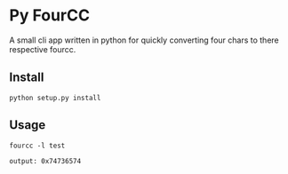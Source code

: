# Py FourCC

A small cli app written in python for quickly converting four chars to there respective fourcc.

## Install
```
python setup.py install
```

## Usage
```
fourcc -l test
```
```
output: 0x74736574
```
